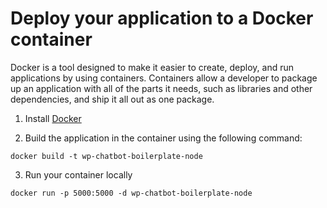 # Deploy your application to a Docker container

Docker is a tool designed to make it easier to create, deploy, and run applications by using containers. Containers allow a developer to package up an application with all of the parts it needs, such as libraries and other dependencies, and ship it all out as one package.

1. Install [Docker](https://www.docker.com/get-docker)

2. Build the application in the container using the following command:

```
docker build -t wp-chatbot-boilerplate-node
```

3. Run your container locally 

```
docker run -p 5000:5000 -d wp-chatbot-boilerplate-node
```
